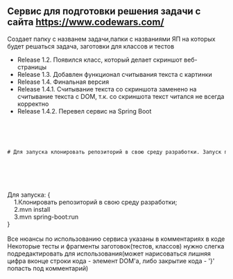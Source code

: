 ## Сервис для подготовки решения задачи с сайта https://www.codewars.com/
Создает папку с названем задачи,папки с названиями ЯП на которых будет решаться задача, заготовки для классов и тестов
- Release 1.2. Появился класс, который делает скриншот веб-страницы
- Release 1.3. Добавлен функционал считывания текста с картинки
- Release 1.4. Финальная версия
- Release 1.4.1. Считывание текста со скриншота заменено на считывание текста с DOM, т.к. cо скриншота текст читался не всегда корректно
- Release 1.4.2. Перевел сервис на Spring Boot
<br />
<br />
<br />

```diff 
# Для запуска клонировать репозиторий в свою среду разработки. Запуск происходит в классе CreatorRunner
```
<br />
<br />
<br />
<br />
Для запуска: {
<br />
&nbsp;&nbsp;&nbsp;&nbsp;1.Клонировать репозиторий в свою среду разработки;
<br />
&nbsp;&nbsp;&nbsp;&nbsp;2.mvn install
<br />
&nbsp;&nbsp;&nbsp;&nbsp;3.mvn spring-boot:run
<br />
}
<br />
<br />
Все нюансы по использованию сервиса указаны в комментариях в коде<br />
Некоторые тесты и фрагменты заготовок(тестов, классов) нужно слегка подредактировать для использования(может нарисоваться лишняя цифра вконце строки кода - элемент DOM'a, либо закрытие кода - '}' попасть под комментарий)

